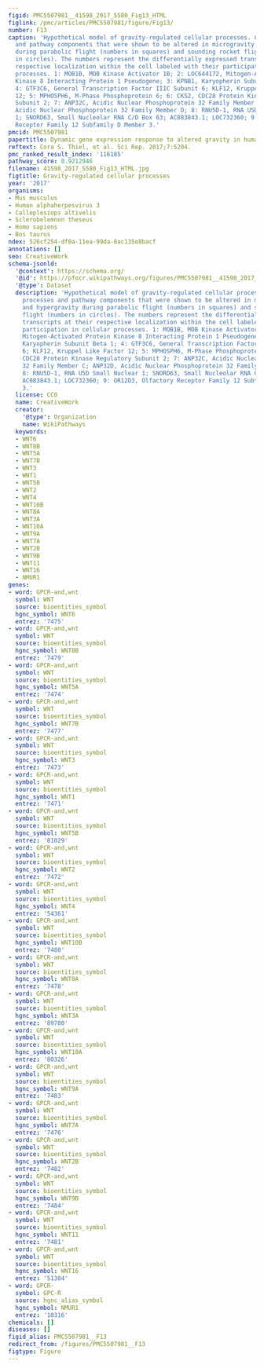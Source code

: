 ```yaml
---
figid: PMC5507981__41598_2017_5580_Fig13_HTML
figlink: /pmc/articles/PMC5507981/figure/Fig13/
number: F13
caption: 'Hypothetical model of gravity-regulated cellular processes. Cellular processes
  and pathway components that were shown to be altered in microgravity and hypergravity
  during parabolic flight (numbers in squares) and sounding rocket flight (numbers
  in circles). The numbers represent the differentially expressed transcripts at their
  respective localization within the cell labeled with their participation in cellular
  processes. 1: MOB1B, MOB Kinase Activator 1B; 2: LOC644172, Mitogen-Activated Protein
  Kinase 8 Interacting Protein 1 Pseudogene; 3: KPNB1, Karyopherin Subunit Beta 1;
  4: GTF3C6, General Transcription Factor IIIC Subunit 6; KLF12, Kruppel Like Factor
  12; 5: MPHOSPH6, M-Phase Phosphoprotein 6; 6: CKS2, CDC28 Protein Kinase Regulatory
  Subunit 2; 7: ANP32C, Acidic Nuclear Phosphoprotein 32 Family Member C; ANP32D,
  Acidic Nuclear Phosphoprotein 32 Family Member D; 8: RNU5D-1, RNA U5D Small Nuclear
  1; SNORD63, Small Nucleolar RNA C/D Box 63; AC083843.1; LOC732360; 9: OR12D3, Olfactory
  Receptor Family 12 Subfamily D Member 3.'
pmcid: PMC5507981
papertitle: Dynamic gene expression response to altered gravity in human T cells.
reftext: Cora S. Thiel, et al. Sci Rep. 2017;7:5204.
pmc_ranked_result_index: '116185'
pathway_score: 0.9212946
filename: 41598_2017_5580_Fig13_HTML.jpg
figtitle: Gravity-regulated cellular processes
year: '2017'
organisms:
- Mus musculus
- Human alphaherpesvirus 3
- Calloplesiops altivelis
- Sclerobelemnon theseus
- Homo sapiens
- Bos taurus
ndex: 526cf254-df0a-11ea-99da-0ac135e8bacf
annotations: []
seo: CreativeWork
schema-jsonld:
  '@context': https://schema.org/
  '@id': https://pfocr.wikipathways.org/figures/PMC5507981__41598_2017_5580_Fig13_HTML.html
  '@type': Dataset
  description: 'Hypothetical model of gravity-regulated cellular processes. Cellular
    processes and pathway components that were shown to be altered in microgravity
    and hypergravity during parabolic flight (numbers in squares) and sounding rocket
    flight (numbers in circles). The numbers represent the differentially expressed
    transcripts at their respective localization within the cell labeled with their
    participation in cellular processes. 1: MOB1B, MOB Kinase Activator 1B; 2: LOC644172,
    Mitogen-Activated Protein Kinase 8 Interacting Protein 1 Pseudogene; 3: KPNB1,
    Karyopherin Subunit Beta 1; 4: GTF3C6, General Transcription Factor IIIC Subunit
    6; KLF12, Kruppel Like Factor 12; 5: MPHOSPH6, M-Phase Phosphoprotein 6; 6: CKS2,
    CDC28 Protein Kinase Regulatory Subunit 2; 7: ANP32C, Acidic Nuclear Phosphoprotein
    32 Family Member C; ANP32D, Acidic Nuclear Phosphoprotein 32 Family Member D;
    8: RNU5D-1, RNA U5D Small Nuclear 1; SNORD63, Small Nucleolar RNA C/D Box 63;
    AC083843.1; LOC732360; 9: OR12D3, Olfactory Receptor Family 12 Subfamily D Member
    3.'
  license: CC0
  name: CreativeWork
  creator:
    '@type': Organization
    name: WikiPathways
  keywords:
  - WNT6
  - WNT8B
  - WNT5A
  - WNT7B
  - WNT3
  - WNT1
  - WNT5B
  - WNT2
  - WNT4
  - WNT10B
  - WNT8A
  - WNT3A
  - WNT10A
  - WNT9A
  - WNT7A
  - WNT2B
  - WNT9B
  - WNT11
  - WNT16
  - NMUR1
genes:
- word: GPCR-and,wnt
  symbol: WNT
  source: bioentities_symbol
  hgnc_symbol: WNT6
  entrez: '7475'
- word: GPCR-and,wnt
  symbol: WNT
  source: bioentities_symbol
  hgnc_symbol: WNT8B
  entrez: '7479'
- word: GPCR-and,wnt
  symbol: WNT
  source: bioentities_symbol
  hgnc_symbol: WNT5A
  entrez: '7474'
- word: GPCR-and,wnt
  symbol: WNT
  source: bioentities_symbol
  hgnc_symbol: WNT7B
  entrez: '7477'
- word: GPCR-and,wnt
  symbol: WNT
  source: bioentities_symbol
  hgnc_symbol: WNT3
  entrez: '7473'
- word: GPCR-and,wnt
  symbol: WNT
  source: bioentities_symbol
  hgnc_symbol: WNT1
  entrez: '7471'
- word: GPCR-and,wnt
  symbol: WNT
  source: bioentities_symbol
  hgnc_symbol: WNT5B
  entrez: '81029'
- word: GPCR-and,wnt
  symbol: WNT
  source: bioentities_symbol
  hgnc_symbol: WNT2
  entrez: '7472'
- word: GPCR-and,wnt
  symbol: WNT
  source: bioentities_symbol
  hgnc_symbol: WNT4
  entrez: '54361'
- word: GPCR-and,wnt
  symbol: WNT
  source: bioentities_symbol
  hgnc_symbol: WNT10B
  entrez: '7480'
- word: GPCR-and,wnt
  symbol: WNT
  source: bioentities_symbol
  hgnc_symbol: WNT8A
  entrez: '7478'
- word: GPCR-and,wnt
  symbol: WNT
  source: bioentities_symbol
  hgnc_symbol: WNT3A
  entrez: '89780'
- word: GPCR-and,wnt
  symbol: WNT
  source: bioentities_symbol
  hgnc_symbol: WNT10A
  entrez: '80326'
- word: GPCR-and,wnt
  symbol: WNT
  source: bioentities_symbol
  hgnc_symbol: WNT9A
  entrez: '7483'
- word: GPCR-and,wnt
  symbol: WNT
  source: bioentities_symbol
  hgnc_symbol: WNT7A
  entrez: '7476'
- word: GPCR-and,wnt
  symbol: WNT
  source: bioentities_symbol
  hgnc_symbol: WNT2B
  entrez: '7482'
- word: GPCR-and,wnt
  symbol: WNT
  source: bioentities_symbol
  hgnc_symbol: WNT9B
  entrez: '7484'
- word: GPCR-and,wnt
  symbol: WNT
  source: bioentities_symbol
  hgnc_symbol: WNT11
  entrez: '7481'
- word: GPCR-and,wnt
  symbol: WNT
  source: bioentities_symbol
  hgnc_symbol: WNT16
  entrez: '51384'
- word: GPCR-
  symbol: GPC-R
  source: hgnc_alias_symbol
  hgnc_symbol: NMUR1
  entrez: '10316'
chemicals: []
diseases: []
figid_alias: PMC5507981__F13
redirect_from: /figures/PMC5507981__F13
figtype: Figure
---
```

